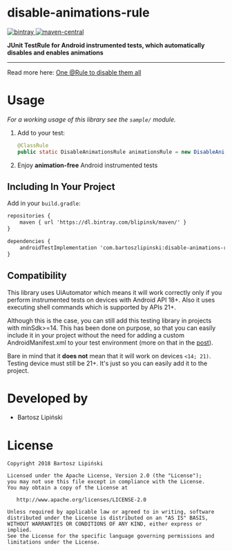 disable-animations-rule
===============
[ ![bintray](https://img.shields.io/bintray/v/blipinsk/maven/disable-animations-rule?color=success&label=bintray) ](https://bintray.com/blipinsk/maven/disable-animations-rule/_latestVersion)
[ ![maven-central](https://img.shields.io/maven-central/v/com.bartoszlipinski/disable-animations-rule?label=maven-central) ](https://search.maven.org/search?q=g:com.bartoszlipinski%20AND%20a:disable-animations-rule)

**JUnit TestRule for Android instrumented tests, which automatically disables and enables animations**

---

Read more here: [One @Rule to disable them all](https://medium.com/p/d387da440318/)

Usage
=====
*For a working usage of this library see the `sample/` module.*

 1. Add to your test:

     ```java
     @ClassRule
     public static DisableAnimationsRule animationsRule = new DisableAnimationsRule();
     ```

 2. Enjoy **animation-free** Android instrumented tests

Including In Your Project
-------------------------
Add in your `build.gradle`:
```xml
repositories {
    maven { url 'https://dl.bintray.com/blipinsk/maven/' }
}

dependencies {
    androidTestImplementation 'com.bartoszlipinski:disable-animations-rule:2.0.0'
}
```

Compatibility
-------------
This library uses UiAutomator which means it will work correctly only if you perform instrumented tests on devices with Android API 18+. Also it uses executing shell commands which is supported by APIs 21+.

Although this is the case, you can still add this testing library in projects with minSdk>=14. This has been done on purpose, so that you can easily include it in your project without the need for adding a custom AndroidManifest.xml to your test environment (more on that in the [post](https://medium.com/p/d387da440318/)).

Bare in mind that it **does not** mean that it will work on devices `<14; 21)`. Testing device must still be 21+. It's just so you can easily add it to the project.

Developed by
============
 * Bartosz Lipiński

License
=======

    Copyright 2018 Bartosz Lipiński
    
    Licensed under the Apache License, Version 2.0 (the "License");
    you may not use this file except in compliance with the License.
    You may obtain a copy of the License at

       http://www.apache.org/licenses/LICENSE-2.0

    Unless required by applicable law or agreed to in writing, software
    distributed under the License is distributed on an "AS IS" BASIS,
    WITHOUT WARRANTIES OR CONDITIONS OF ANY KIND, either express or implied.
    See the License for the specific language governing permissions and
    limitations under the License.
